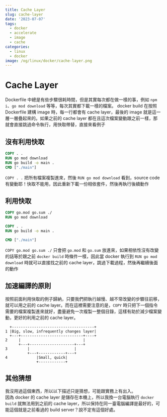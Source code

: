 ```yaml
---
title: Cache Layer
slug: cache-layer
date: '2023-07-07'
tags:
  - docker
  - accelerate
  - image
  - cache
categories:
  - linux
  - docker
image: /og/linux/docker/cache-layer.png
---
```


# Cache Layer

Dockerfile 中總是有些步驟很耗時間，但是其實每次都在做一樣的事，例如 `npm i`、`go mod download` 等等，每次其實都下載一樣的檔案。
docker build 在按照 Dockerfile 建構 image 時，每一行都會有 cache layer，最後的 image 就是這一層一層疊起來的。如果之前的 cache layer 都在且這次檔案變動跟之前一樣，那就會直接跳過命令執行，用快取帶替，直接來看例子

## 沒有利用快取

```dockerfile
COPY . .
RUN go mod download
RUN go build -o main .
CMD ["./main"]
```

`COPY . .` 把所有檔案複製進來，然後 `RUN go mod download` 看到，source code 有變動耶！快取不能用，因此重新下載一份相依套件，然後再執行後續動作

## 利用快取

```dockerfile
COPY go.mod go.sum ./
RUN go mod download

COPY . .
RUN go build -o main .

CMD ["./main"]
```

`COPY go.mod go.sum ./` 只會把 `go.mod` 和 `go.sum` 放進來，如果相依性沒有改變的話等於跟之前 `docker build` 時條件一樣，因此當 docker 執行到 `RUN go mod download` 時就可以直接找之前的 cache layer，跳過下載過程，然後再繼續後面的動作

## 加速編譯的原則

按照前面利用快取的例子歸納，只要我們把執行越慢、越不常改變的步驟往前移，就可以用之前的 cache layer。而在這裡需要注意的是，`COPY` 時只把下一個指令需要的檔案複製進來就好，盡量避免一次複製一整個目錄，這樣有助於減少檔案變動，更好的利用之前的 cache layer。

```
  +-------------------------------------+
1 |Big, slow, infrequently changes layer|
  +---+----------------------------+----+
2     |                            |
      +---+--------------------+---+
3         |                    |
          +---+------------+---+
4             |Small, quick|
              +------------+
```

## 其他猜想

我沒用過這個東西，所以以下描述只是猜想，可能跟實務上有出入。  
因為 docker 的 cache layer 是儲存在本機上，所以我換一台電腦執行 `docker build` 就無法用到之前的 cache layer，所以保持在同一臺電腦編譯是最好的，可能這個就是之前看過的 build server？說不定有這個好處。

